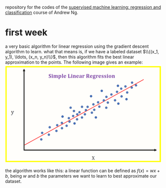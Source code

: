repository for the codes of the [supervised machine learning: regression and classification](https://www.coursera.org/learn/machine-learning?specialization=machine-learning-introduction) course of Andrew Ng.

# first week

a very basic algorithm for linear regression using the gradient descent algorithm to learn. what that means is, if we have a labeled dataset $\\{(x_1, y_1), \ldots, (x_n, y_n)\\}$, then this algorithm fits the best linear approximation to the points. The following image gives an example:
![linear regression](./linreg.png)

the algorithm works like this: a linear function can be defined as $f(x) = wx + b$, being $w$ and $b$ the parameters we want to learn to best approximate our dataset.
